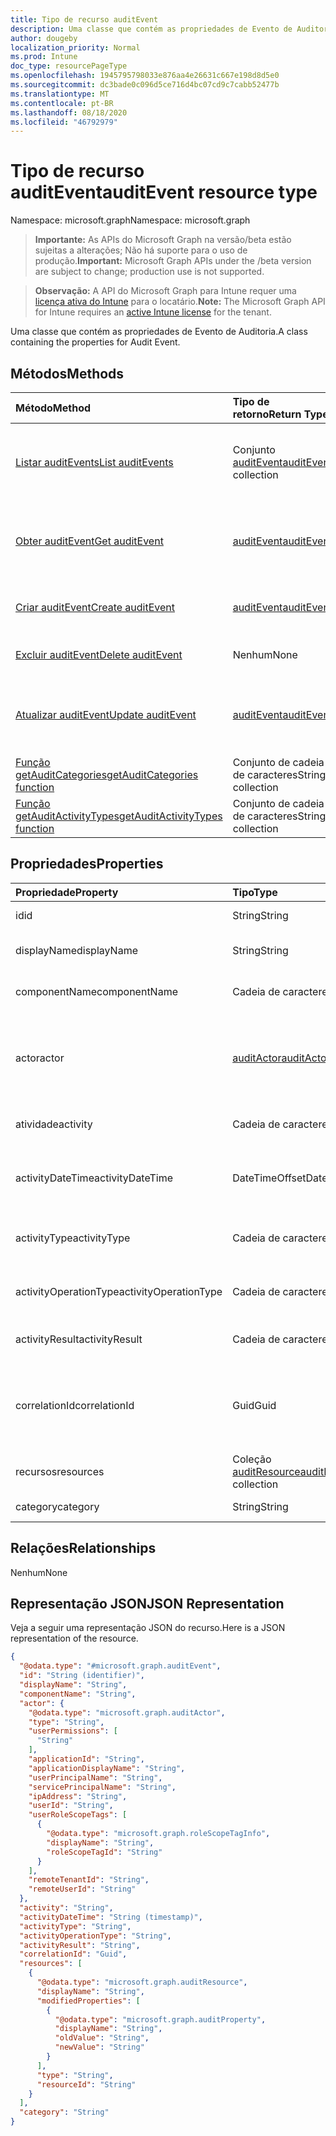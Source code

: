 ```yaml
---
title: Tipo de recurso auditEvent
description: Uma classe que contém as propriedades de Evento de Auditoria.
author: dougeby
localization_priority: Normal
ms.prod: Intune
doc_type: resourcePageType
ms.openlocfilehash: 1945795798033e876aa4e26631c667e198d8d5e0
ms.sourcegitcommit: dc3bade0c096d5ce716d4bc07cd9c7cabb52477b
ms.translationtype: MT
ms.contentlocale: pt-BR
ms.lasthandoff: 08/18/2020
ms.locfileid: "46792979"
---
```

# <a name="auditevent-resource-type"></a><span data-ttu-id="be47b-103">Tipo de recurso auditEvent</span><span class="sxs-lookup"><span data-stu-id="be47b-103">auditEvent resource type</span></span>

<span data-ttu-id="be47b-104">Namespace: microsoft.graph</span><span class="sxs-lookup"><span data-stu-id="be47b-104">Namespace: microsoft.graph</span></span>

> <span data-ttu-id="be47b-105">**Importante:** As APIs do Microsoft Graph na versão/beta estão sujeitas a alterações; Não há suporte para o uso de produção.</span><span class="sxs-lookup"><span data-stu-id="be47b-105">**Important:** Microsoft Graph APIs under the /beta version are subject to change; production use is not supported.</span></span>

> <span data-ttu-id="be47b-106">**Observação:** A API do Microsoft Graph para Intune requer uma [licença ativa do Intune](https://go.microsoft.com/fwlink/?linkid=839381) para o locatário.</span><span class="sxs-lookup"><span data-stu-id="be47b-106">**Note:** The Microsoft Graph API for Intune requires an [active Intune license](https://go.microsoft.com/fwlink/?linkid=839381) for the tenant.</span></span>

<span data-ttu-id="be47b-107">Uma classe que contém as propriedades de Evento de Auditoria.</span><span class="sxs-lookup"><span data-stu-id="be47b-107">A class containing the properties for Audit Event.</span></span>

## <a name="methods"></a><span data-ttu-id="be47b-108">Métodos</span><span class="sxs-lookup"><span data-stu-id="be47b-108">Methods</span></span>
|<span data-ttu-id="be47b-109">Método</span><span class="sxs-lookup"><span data-stu-id="be47b-109">Method</span></span>|<span data-ttu-id="be47b-110">Tipo de retorno</span><span class="sxs-lookup"><span data-stu-id="be47b-110">Return Type</span></span>|<span data-ttu-id="be47b-111">Descrição</span><span class="sxs-lookup"><span data-stu-id="be47b-111">Description</span></span>|
|:---|:---|:---|
|[<span data-ttu-id="be47b-112">Listar auditEvents</span><span class="sxs-lookup"><span data-stu-id="be47b-112">List auditEvents</span></span>](../api/intune-auditing-auditevent-list.md)|<span data-ttu-id="be47b-113">Conjunto [auditEvent](../resources/intune-auditing-auditevent.md)</span><span class="sxs-lookup"><span data-stu-id="be47b-113">[auditEvent](../resources/intune-auditing-auditevent.md) collection</span></span>|<span data-ttu-id="be47b-114">Listar propriedades e relações de objetos de [auditEvent](../resources/intune-auditing-auditevent.md).</span><span class="sxs-lookup"><span data-stu-id="be47b-114">List properties and relationships of the [auditEvent](../resources/intune-auditing-auditevent.md) objects.</span></span>|
|[<span data-ttu-id="be47b-115">Obter auditEvent</span><span class="sxs-lookup"><span data-stu-id="be47b-115">Get auditEvent</span></span>](../api/intune-auditing-auditevent-get.md)|[<span data-ttu-id="be47b-116">auditEvent</span><span class="sxs-lookup"><span data-stu-id="be47b-116">auditEvent</span></span>](../resources/intune-auditing-auditevent.md)|<span data-ttu-id="be47b-117">Ler propriedades e relações de objetos de[auditEvent](../resources/intune-auditing-auditevent.md).</span><span class="sxs-lookup"><span data-stu-id="be47b-117">Read properties and relationships of the [auditEvent](../resources/intune-auditing-auditevent.md) object.</span></span>|
|[<span data-ttu-id="be47b-118">Criar auditEvent</span><span class="sxs-lookup"><span data-stu-id="be47b-118">Create auditEvent</span></span>](../api/intune-auditing-auditevent-create.md)|[<span data-ttu-id="be47b-119">auditEvent</span><span class="sxs-lookup"><span data-stu-id="be47b-119">auditEvent</span></span>](../resources/intune-auditing-auditevent.md)|<span data-ttu-id="be47b-120">Criar um novo objeto de[auditEvent](../resources/intune-auditing-auditevent.md).</span><span class="sxs-lookup"><span data-stu-id="be47b-120">Create a new [auditEvent](../resources/intune-auditing-auditevent.md) object.</span></span>|
|[<span data-ttu-id="be47b-121">Excluir auditEvent</span><span class="sxs-lookup"><span data-stu-id="be47b-121">Delete auditEvent</span></span>](../api/intune-auditing-auditevent-delete.md)|<span data-ttu-id="be47b-122">Nenhum</span><span class="sxs-lookup"><span data-stu-id="be47b-122">None</span></span>|<span data-ttu-id="be47b-123">Excluir [auditEvent](../resources/intune-auditing-auditevent.md).</span><span class="sxs-lookup"><span data-stu-id="be47b-123">Deletes a [auditEvent](../resources/intune-auditing-auditevent.md).</span></span>|
|[<span data-ttu-id="be47b-124">Atualizar auditEvent</span><span class="sxs-lookup"><span data-stu-id="be47b-124">Update auditEvent</span></span>](../api/intune-auditing-auditevent-update.md)|[<span data-ttu-id="be47b-125">auditEvent</span><span class="sxs-lookup"><span data-stu-id="be47b-125">auditEvent</span></span>](../resources/intune-auditing-auditevent.md)|<span data-ttu-id="be47b-126">Atualizar as propriedades do objeto de [auditEvent](../resources/intune-auditing-auditevent.md).</span><span class="sxs-lookup"><span data-stu-id="be47b-126">Update the properties of a [auditEvent](../resources/intune-auditing-auditevent.md) object.</span></span>|
|[<span data-ttu-id="be47b-127">Função getAuditCategories</span><span class="sxs-lookup"><span data-stu-id="be47b-127">getAuditCategories function</span></span>](../api/intune-auditing-auditevent-getauditcategories.md)|<span data-ttu-id="be47b-128">Conjunto de cadeia de caracteres</span><span class="sxs-lookup"><span data-stu-id="be47b-128">String collection</span></span>|<span data-ttu-id="be47b-129">Ainda não documentado</span><span class="sxs-lookup"><span data-stu-id="be47b-129">Not yet documented</span></span>|
|[<span data-ttu-id="be47b-130">Função getAuditActivityTypes</span><span class="sxs-lookup"><span data-stu-id="be47b-130">getAuditActivityTypes function</span></span>](../api/intune-auditing-auditevent-getauditactivitytypes.md)|<span data-ttu-id="be47b-131">Conjunto de cadeia de caracteres</span><span class="sxs-lookup"><span data-stu-id="be47b-131">String collection</span></span>|<span data-ttu-id="be47b-132">Ainda não documentado</span><span class="sxs-lookup"><span data-stu-id="be47b-132">Not yet documented</span></span>|

## <a name="properties"></a><span data-ttu-id="be47b-133">Propriedades</span><span class="sxs-lookup"><span data-stu-id="be47b-133">Properties</span></span>
|<span data-ttu-id="be47b-134">Propriedade</span><span class="sxs-lookup"><span data-stu-id="be47b-134">Property</span></span>|<span data-ttu-id="be47b-135">Tipo</span><span class="sxs-lookup"><span data-stu-id="be47b-135">Type</span></span>|<span data-ttu-id="be47b-136">Descrição</span><span class="sxs-lookup"><span data-stu-id="be47b-136">Description</span></span>|
|:---|:---|:---|
|<span data-ttu-id="be47b-137">id</span><span class="sxs-lookup"><span data-stu-id="be47b-137">id</span></span>|<span data-ttu-id="be47b-138">String</span><span class="sxs-lookup"><span data-stu-id="be47b-138">String</span></span>|<span data-ttu-id="be47b-139">Chave da entidade.</span><span class="sxs-lookup"><span data-stu-id="be47b-139">Key of the entity.</span></span>|
|<span data-ttu-id="be47b-140">displayName</span><span class="sxs-lookup"><span data-stu-id="be47b-140">displayName</span></span>|<span data-ttu-id="be47b-141">String</span><span class="sxs-lookup"><span data-stu-id="be47b-141">String</span></span>|<span data-ttu-id="be47b-142">Nome de exibição do evento.</span><span class="sxs-lookup"><span data-stu-id="be47b-142">Event display name.</span></span>|
|<span data-ttu-id="be47b-143">componentName</span><span class="sxs-lookup"><span data-stu-id="be47b-143">componentName</span></span>|<span data-ttu-id="be47b-144">Cadeia de caracteres</span><span class="sxs-lookup"><span data-stu-id="be47b-144">String</span></span>|<span data-ttu-id="be47b-145">Nome do componente.</span><span class="sxs-lookup"><span data-stu-id="be47b-145">Component name.</span></span>|
|<span data-ttu-id="be47b-146">actor</span><span class="sxs-lookup"><span data-stu-id="be47b-146">actor</span></span>|[<span data-ttu-id="be47b-147">auditActor</span><span class="sxs-lookup"><span data-stu-id="be47b-147">auditActor</span></span>](../resources/intune-auditing-auditactor.md)|<span data-ttu-id="be47b-148">Usuários e aplicativos do AAD associados com o evento de auditoria.</span><span class="sxs-lookup"><span data-stu-id="be47b-148">AAD user and application that are associated with the audit event.</span></span>|
|<span data-ttu-id="be47b-149">atividade</span><span class="sxs-lookup"><span data-stu-id="be47b-149">activity</span></span>|<span data-ttu-id="be47b-150">Cadeia de caracteres</span><span class="sxs-lookup"><span data-stu-id="be47b-150">String</span></span>|<span data-ttu-id="be47b-151">Nome amigável da atividade.</span><span class="sxs-lookup"><span data-stu-id="be47b-151">Friendly name of the activity.</span></span>|
|<span data-ttu-id="be47b-152">activityDateTime</span><span class="sxs-lookup"><span data-stu-id="be47b-152">activityDateTime</span></span>|<span data-ttu-id="be47b-153">DateTimeOffset</span><span class="sxs-lookup"><span data-stu-id="be47b-153">DateTimeOffset</span></span>|<span data-ttu-id="be47b-154">A hora e data em UTC em que a atividade foi executada.</span><span class="sxs-lookup"><span data-stu-id="be47b-154">The date time in UTC when the activity was performed.</span></span>|
|<span data-ttu-id="be47b-155">activityType</span><span class="sxs-lookup"><span data-stu-id="be47b-155">activityType</span></span>|<span data-ttu-id="be47b-156">Cadeia de caracteres</span><span class="sxs-lookup"><span data-stu-id="be47b-156">String</span></span>|<span data-ttu-id="be47b-157">O tipo de atividade que foi executada.</span><span class="sxs-lookup"><span data-stu-id="be47b-157">The type of activity that was being performed.</span></span>|
|<span data-ttu-id="be47b-158">activityOperationType</span><span class="sxs-lookup"><span data-stu-id="be47b-158">activityOperationType</span></span>|<span data-ttu-id="be47b-159">Cadeia de caracteres</span><span class="sxs-lookup"><span data-stu-id="be47b-159">String</span></span>|<span data-ttu-id="be47b-160">O tipo de operação HTTP da atividade.</span><span class="sxs-lookup"><span data-stu-id="be47b-160">The HTTP operation type of the activity.</span></span>|
|<span data-ttu-id="be47b-161">activityResult</span><span class="sxs-lookup"><span data-stu-id="be47b-161">activityResult</span></span>|<span data-ttu-id="be47b-162">Cadeia de caracteres</span><span class="sxs-lookup"><span data-stu-id="be47b-162">String</span></span>|<span data-ttu-id="be47b-163">O resultado da atividade.</span><span class="sxs-lookup"><span data-stu-id="be47b-163">The result of the activity.</span></span>|
|<span data-ttu-id="be47b-164">correlationId</span><span class="sxs-lookup"><span data-stu-id="be47b-164">correlationId</span></span>|<span data-ttu-id="be47b-165">Guid</span><span class="sxs-lookup"><span data-stu-id="be47b-165">Guid</span></span>|<span data-ttu-id="be47b-166">A ID da solicitação de cliente usada para correlacionar a atividade dentro do sistema.</span><span class="sxs-lookup"><span data-stu-id="be47b-166">The client request Id that is used to correlate activity within the system.</span></span>|
|<span data-ttu-id="be47b-167">recursos</span><span class="sxs-lookup"><span data-stu-id="be47b-167">resources</span></span>|<span data-ttu-id="be47b-168">Coleção [auditResource](../resources/intune-auditing-auditresource.md)</span><span class="sxs-lookup"><span data-stu-id="be47b-168">[auditResource](../resources/intune-auditing-auditresource.md) collection</span></span>|<span data-ttu-id="be47b-169">Recursos em modificação.</span><span class="sxs-lookup"><span data-stu-id="be47b-169">Resources being modified.</span></span>|
|<span data-ttu-id="be47b-170">category</span><span class="sxs-lookup"><span data-stu-id="be47b-170">category</span></span>|<span data-ttu-id="be47b-171">String</span><span class="sxs-lookup"><span data-stu-id="be47b-171">String</span></span>|<span data-ttu-id="be47b-172">Categoria de auditoria.</span><span class="sxs-lookup"><span data-stu-id="be47b-172">Audit category.</span></span>|

## <a name="relationships"></a><span data-ttu-id="be47b-173">Relações</span><span class="sxs-lookup"><span data-stu-id="be47b-173">Relationships</span></span>
<span data-ttu-id="be47b-174">Nenhum</span><span class="sxs-lookup"><span data-stu-id="be47b-174">None</span></span>

## <a name="json-representation"></a><span data-ttu-id="be47b-175">Representação JSON</span><span class="sxs-lookup"><span data-stu-id="be47b-175">JSON Representation</span></span>
<span data-ttu-id="be47b-176">Veja a seguir uma representação JSON do recurso.</span><span class="sxs-lookup"><span data-stu-id="be47b-176">Here is a JSON representation of the resource.</span></span>
<!-- {
  "blockType": "resource",
  "keyProperty": "id",
  "@odata.type": "microsoft.graph.auditEvent"
}
-->
``` json
{
  "@odata.type": "#microsoft.graph.auditEvent",
  "id": "String (identifier)",
  "displayName": "String",
  "componentName": "String",
  "actor": {
    "@odata.type": "microsoft.graph.auditActor",
    "type": "String",
    "userPermissions": [
      "String"
    ],
    "applicationId": "String",
    "applicationDisplayName": "String",
    "userPrincipalName": "String",
    "servicePrincipalName": "String",
    "ipAddress": "String",
    "userId": "String",
    "userRoleScopeTags": [
      {
        "@odata.type": "microsoft.graph.roleScopeTagInfo",
        "displayName": "String",
        "roleScopeTagId": "String"
      }
    ],
    "remoteTenantId": "String",
    "remoteUserId": "String"
  },
  "activity": "String",
  "activityDateTime": "String (timestamp)",
  "activityType": "String",
  "activityOperationType": "String",
  "activityResult": "String",
  "correlationId": "Guid",
  "resources": [
    {
      "@odata.type": "microsoft.graph.auditResource",
      "displayName": "String",
      "modifiedProperties": [
        {
          "@odata.type": "microsoft.graph.auditProperty",
          "displayName": "String",
          "oldValue": "String",
          "newValue": "String"
        }
      ],
      "type": "String",
      "resourceId": "String"
    }
  ],
  "category": "String"
}
```



